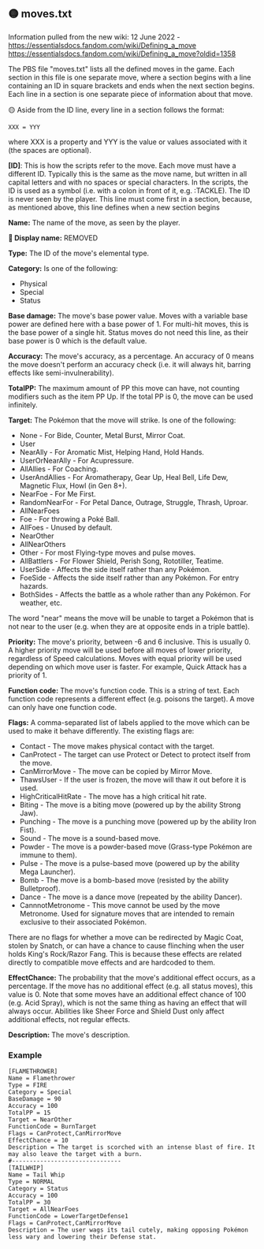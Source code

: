 ## 🟡 moves.txt

Information pulled from the new wiki:
12 June 2022 - https://essentialsdocs.fandom.com/wiki/Defining_a_move
https://essentialsdocs.fandom.com/wiki/Defining_a_move?oldid=1358


The PBS file "moves.txt" lists all the defined moves in the game. Each section in this file is one separate move, where a section begins with a line containing an ID in square brackets and ends when the next section begins. Each line in a section is one separate piece of information about that move.

🟡 Aside from the ID line, every line in a section follows the format:

```
XXX = YYY
```

where XXX is a property and YYY is the value or values associated with it (the spaces are optional).

**[ID]**:
This is how the scripts refer to the move. Each move must have a different ID. Typically this is the same as the move name, but written in all capital letters and with no spaces or special characters. In the scripts, the ID is used as a symbol (i.e. with a colon in front of it, e.g. :TACKLE). The ID is never seen by the player.
This line must come first in a section, because, as mentioned above, this line defines when a new section begins

**Name:**
The name of the move, as seen by the player.

**🔴 Display name:**
REMOVED

**Type:**
The ID of the move's elemental type.

**Category:**
Is one of the following:
- Physical
- Special
- Status

**Base damage:**
The move's base power value. Moves with a variable base power are defined here with a base power of 1. For multi-hit moves, this is the base power of a single hit. Status moves do not need this line, as their base power is 0 which is the default value.

**Accuracy:**
The move's accuracy, as a percentage. An accuracy of 0 means the move doesn't perform an accuracy check (i.e. it will always hit, barring effects like semi-invulnerability).

**TotalPP:**
The maximum amount of PP this move can have, not counting modifiers such as the item PP Up. If the total PP is 0, the move can be used infinitely.

**Target:**
The Pokémon that the move will strike. Is one of the following:
- None - For Bide, Counter, Metal Burst, Mirror Coat.
- User
- NearAlly - For Aromatic Mist, Helping Hand, Hold Hands.
- UserOrNearAlly - For Acupressure.
- AllAllies - For Coaching.
- UserAndAllies - For Aromatherapy, Gear Up, Heal Bell, Life Dew, Magnetic Flux, Howl (in Gen 8+).
- NearFoe - For Me First.
- RandomNearFor - For Petal Dance, Outrage, Struggle, Thrash, Uproar.
- AllNearFoes
- Foe - For throwing a Poké Ball.
- AllFoes - Unused by default.
- NearOther
- AllNearOthers
- Other - For most Flying-type moves and pulse moves.
- AllBattlers - For Flower Shield, Perish Song, Rototiller, Teatime.
- UserSide - Affects the side itself rather than any Pokémon.
- FoeSide - Affects the side itself rather than any Pokémon. For entry hazards.
- BothSides - Affects the battle as a whole rather than any Pokémon. For weather, etc.

The word "near" means the move will be unable to target a Pokémon that is not near to the user (e.g. when they are at opposite ends in a triple battle).

**Priority:**
The move's priority, between -6 and 6 inclusive. This is usually 0. A higher priority move will be used before all moves of lower priority, regardless of Speed calculations. Moves with equal priority will be used depending on which move user is faster.
For example, Quick Attack has a priority of 1.

**Function code:**
The move's function code. This is a string of text. Each function code represents a different effect (e.g. poisons the target). A move can only have one function code.

**Flags:**
A comma-separated list of labels applied to the move which can be used to make it behave differently. The existing flags are:
- Contact - The move makes physical contact with the target.
- CanProtect - The target can use Protect or Detect to protect itself from the move.
- CanMirrorMove - The move can be copied by Mirror Move.
- ThawsUser - If the user is frozen, the move will thaw it out before it is used.
- HighCriticalHitRate - The move has a high critical hit rate.
- Biting - The move is a biting move (powered up by the ability Strong Jaw).
- Punching - The move is a punching move (powered up by the ability Iron Fist).
- Sound - The move is a sound-based move.
- Powder - The move is a powder-based move (Grass-type Pokémon are immune to them).
- Pulse - The move is a pulse-based move (powered up by the ability Mega Launcher).
- Bomb - The move is a bomb-based move (resisted by the ability Bulletproof).
- Dance - The move is a dance move (repeated by the ability Dancer).
- CannnotMetronome - This move cannot be used by the move Metronome. Used for signature moves that are intended to remain exclusive to their associated Pokémon.

There are no flags for whether a move can be redirected by Magic Coat, stolen by Snatch, or can have a chance to cause flinching when the user holds King's Rock/Razor Fang. This is because these effects are related directly to compatible move effects and are hardcoded to them.

**EffectChance:**
The probability that the move's additional effect occurs, as a percentage. If the move has no additional effect (e.g. all status moves), this value is 0.
Note that some moves have an additional effect chance of 100 (e.g. Acid Spray), which is not the same thing as having an effect that will always occur. Abilities like Sheer Force and Shield Dust only affect additional effects, not regular effects.

**Description:**
The move's description.

### Example
```
[FLAMETHROWER]
Name = Flamethrower
Type = FIRE
Category = Special
BaseDamage = 90
Accuracy = 100
TotalPP = 15
Target = NearOther
FunctionCode = BurnTarget
Flags = CanProtect,CanMirrorMove
EffectChance = 10
Description = The target is scorched with an intense blast of fire. It may also leave the target with a burn.
#-------------------------------
[TAILWHIP]
Name = Tail Whip
Type = NORMAL
Category = Status
Accuracy = 100
TotalPP = 30
Target = AllNearFoes
FunctionCode = LowerTargetDefense1
Flags = CanProtect,CanMirrorMove
Description = The user wags its tail cutely, making opposing Pokémon less wary and lowering their Defense stat.
```
